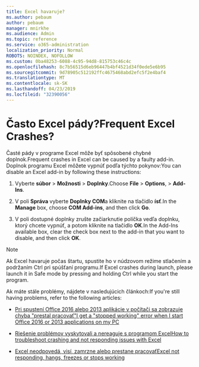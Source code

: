 ```yaml
---
title: Excel havaruje?
ms.author: pebaum
author: pebaum
manager: mnirkhe
ms.audience: Admin
ms.topic: reference
ms.service: o365-administration
localization_priority: Normal
ROBOTS: NOINDEX, NOFOLLOW
ms.custom: 0ba48253-6088-4c95-94d8-815753c46c4c
ms.openlocfilehash: 8c7b56515d6eb96447b4bf4521d34f0ede5e6b95
ms.sourcegitcommit: 9d78905c512192ffc4675468abd2efc5f2e4baf4
ms.translationtype: MT
ms.contentlocale: sk-SK
ms.lasthandoff: 04/23/2019
ms.locfileid: "32390056"
---
```

# <a name="frequent-excel-crashes"></a><span data-ttu-id="5a713-102">Často Excel pády?</span><span class="sxs-lookup"><span data-stu-id="5a713-102">Frequent Excel Crashes?</span></span>

<span data-ttu-id="5a713-103">Časté pády v programe Excel môže byť spôsobené chybné doplnok.</span><span class="sxs-lookup"><span data-stu-id="5a713-103">Frequent crashes in Excel can be caused by a faulty add-in.</span></span> <span data-ttu-id="5a713-104">Doplnok programu Excel môžete vypnúť podľa týchto pokynov:</span><span class="sxs-lookup"><span data-stu-id="5a713-104">You can disable an Excel add-in by following these instructions:</span></span>
  
1. <span data-ttu-id="5a713-105">Vyberte **súbor** \> **Možnosti** \> **Doplnky**.</span><span class="sxs-lookup"><span data-stu-id="5a713-105">Choose **File** \> **Options**, \> **Add-Ins**.</span></span>
    
2. <span data-ttu-id="5a713-106">V poli **Správa** vyberte **Doplnky COM**a kliknite na tlačidlo **ísť**.</span><span class="sxs-lookup"><span data-stu-id="5a713-106">In the **Manage** box, choose **COM Add-ins**, and then click **Go**.</span></span>
    
3. <span data-ttu-id="5a713-107">V poli dostupné doplnky zrušte začiarknutie políčka vedľa doplnku, ktorý chcete vypnúť, a potom kliknite na tlačidlo **OK**.</span><span class="sxs-lookup"><span data-stu-id="5a713-107">In the Add-Ins available box, clear the check box next to the add-in that you want to disable, and then click **OK**.</span></span>
    
> [!NOTE]
> <span data-ttu-id="5a713-108">Ak Excel havaruje počas štartu, spustite ho v núdzovom režime stlačením a podržaním Ctrl pri spúšťaní programu.</span><span class="sxs-lookup"><span data-stu-id="5a713-108">If Excel crashes during launch, please launch it in Safe mode by pressing and holding Ctrl while you start the program.</span></span> 
  
<span data-ttu-id="5a713-109">Ak máte stále problémy, nájdete v nasledujúcich článkoch:</span><span class="sxs-lookup"><span data-stu-id="5a713-109">If you're still having problems, refer to the following articles:</span></span>
  
- [<span data-ttu-id="5a713-110">Pri spustení Office 2016 alebo 2013 aplikácie v počítači sa zobrazuje chyba "prestal pracovať"</span><span class="sxs-lookup"><span data-stu-id="5a713-110">I get a "stopped working" error when I start Office 2016 or 2013 applications on my PC</span></span>](https://support.office.com/article/52bd7985-4e99-4a35-84c8-2d9b8301a2fa.aspx)
    
- [<span data-ttu-id="5a713-111">Riešenie problémov vyskytovali a nereaguje s programom Excel</span><span class="sxs-lookup"><span data-stu-id="5a713-111">How to troubleshoot crashing and not responding issues with Excel</span></span>](https://support.microsoft.com/help/2758592/how-to-troubleshoot-crashing-and-not-responding-issues-with-excel)
    
- [<span data-ttu-id="5a713-112">Excel neodpovedá, visí, zamrzne alebo prestane pracovať</span><span class="sxs-lookup"><span data-stu-id="5a713-112">Excel not responding, hangs, freezes or stops working</span></span>](https://support.office.com/article/37e7d3c9-9e84-40bf-a805-4ca6853a1ff4.aspx)
    
